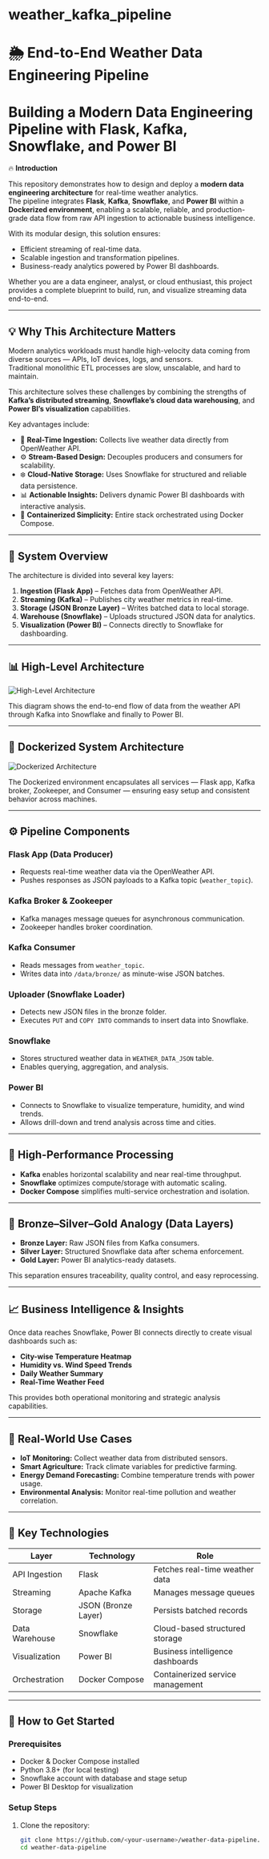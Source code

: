 # weather_kafka_pipeline
# 🌦 End-to-End Weather Data Engineering Pipeline  
# Building a Modern Data Engineering Pipeline with Flask, Kafka, Snowflake, and Power BI

🔥 **Introduction**

This repository demonstrates how to design and deploy a **modern data engineering architecture** for real-time weather analytics.  
The pipeline integrates **Flask**, **Kafka**, **Snowflake**, and **Power BI** within a **Dockerized environment**, enabling a scalable, reliable, and production-grade data flow from raw API ingestion to actionable business intelligence.

With its modular design, this solution ensures:

- Efficient streaming of real-time data.
- Scalable ingestion and transformation pipelines.
- Business-ready analytics powered by Power BI dashboards.

Whether you are a data engineer, analyst, or cloud enthusiast, this project provides a complete blueprint to build, run, and visualize streaming data end-to-end.

---

## 💡 Why This Architecture Matters

Modern analytics workloads must handle high-velocity data coming from diverse sources — APIs, IoT devices, logs, and sensors.  
Traditional monolithic ETL processes are slow, unscalable, and hard to maintain.

This architecture solves these challenges by combining the strengths of **Kafka’s distributed streaming**, **Snowflake’s cloud data warehousing**, and **Power BI’s visualization** capabilities.

Key advantages include:

- 🚀 **Real-Time Ingestion:** Collects live weather data directly from OpenWeather API.
- ⚙️ **Stream-Based Design:** Decouples producers and consumers for scalability.
- ❄️ **Cloud-Native Storage:** Uses Snowflake for structured and reliable data persistence.
- 📊 **Actionable Insights:** Delivers dynamic Power BI dashboards with interactive analysis.
- 🐳 **Containerized Simplicity:** Entire stack orchestrated using Docker Compose.

---

## 🧩 System Overview

The architecture is divided into several key layers:

1. **Ingestion (Flask App)** – Fetches data from OpenWeather API.
2. **Streaming (Kafka)** – Publishes city weather metrics in real-time.
3. **Storage (JSON Bronze Layer)** – Writes batched data to local storage.
4. **Warehouse (Snowflake)** – Uploads structured JSON data for analytics.
5. **Visualization (Power BI)** – Connects directly to Snowflake for dashboarding.

---

## 📊 High-Level Architecture

![High-Level Architecture](assets/architecture_high_level.png)

This diagram shows the end-to-end flow of data from the weather API through Kafka into Snowflake and finally to Power BI.

---

## 🐳 Dockerized System Architecture

![Dockerized Architecture](assets/architecture_docker.png)

The Dockerized environment encapsulates all services — Flask app, Kafka broker, Zookeeper, and Consumer — ensuring easy setup and consistent behavior across machines.

---

## ⚙️ Pipeline Components

### **Flask App (Data Producer)**
- Requests real-time weather data via the OpenWeather API.
- Pushes responses as JSON payloads to a Kafka topic (`weather_topic`).

### **Kafka Broker & Zookeeper**
- Kafka manages message queues for asynchronous communication.
- Zookeeper handles broker coordination.

### **Kafka Consumer**
- Reads messages from `weather_topic`.
- Writes data into `/data/bronze/` as minute-wise JSON batches.

### **Uploader (Snowflake Loader)**
- Detects new JSON files in the bronze folder.
- Executes `PUT` and `COPY INTO` commands to insert data into Snowflake.

### **Snowflake**
- Stores structured weather data in `WEATHER_DATA_JSON` table.
- Enables querying, aggregation, and analysis.

### **Power BI**
- Connects to Snowflake to visualize temperature, humidity, and wind trends.
- Allows drill-down and trend analysis across time and cities.

---

## 🔧 High-Performance Processing

- **Kafka** enables horizontal scalability and near real-time throughput.
- **Snowflake** optimizes compute/storage with automatic scaling.
- **Docker Compose** simplifies multi-service orchestration and isolation.

---

## 🧱 Bronze–Silver–Gold Analogy (Data Layers)

- **Bronze Layer:** Raw JSON files from Kafka consumers.
- **Silver Layer:** Structured Snowflake data after schema enforcement.
- **Gold Layer:** Power BI analytics-ready datasets.

This separation ensures traceability, quality control, and easy reprocessing.

---

## 📈 Business Intelligence & Insights

Once data reaches Snowflake, Power BI connects directly to create visual dashboards such as:

- **City-wise Temperature Heatmap**
- **Humidity vs. Wind Speed Trends**
- **Daily Weather Summary**
- **Real-Time Weather Feed**

This provides both operational monitoring and strategic analysis capabilities.

---

## 💪 Real-World Use Cases

- **IoT Monitoring:** Collect weather data from distributed sensors.
- **Smart Agriculture:** Track climate variables for predictive farming.
- **Energy Demand Forecasting:** Combine temperature trends with power usage.
- **Environmental Analysis:** Monitor real-time pollution and weather correlation.

---

## 🧰 Key Technologies

| Layer | Technology | Role |
|-------|-------------|------|
| API Ingestion | Flask | Fetches real-time weather data |
| Streaming | Apache Kafka | Manages message queues |
| Storage | JSON (Bronze Layer) | Persists batched records |
| Data Warehouse | Snowflake | Cloud-based structured storage |
| Visualization | Power BI | Business intelligence dashboards |
| Orchestration | Docker Compose | Containerized service management |

---

## 🚀 How to Get Started

### **Prerequisites**
- Docker & Docker Compose installed
- Python 3.8+ (for local testing)
- Snowflake account with database and stage setup
- Power BI Desktop for visualization

### **Setup Steps**
1. Clone the repository:
   ```bash
   git clone https://github.com/<your-username>/weather-data-pipeline.git
   cd weather-data-pipeline








